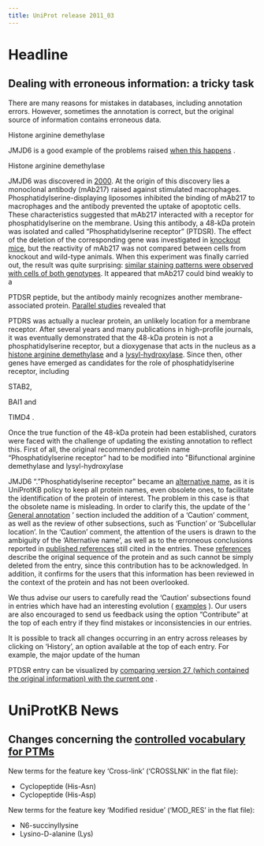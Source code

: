 ```yaml
---
title: UniProt release 2011_03
---
```


# Headline

## Dealing with erroneous information: a tricky task

There are many reasons for mistakes in databases, including annotation errors. However, sometimes the annotation is correct, but the original source of information contains erroneous data.

Histone arginine demethylase

JMJD6 is a good example of the problems raised [when this happens](http://www.ncbi.nlm.nih.gov/pubmed/15453906) .

Histone arginine demethylase

JMJD6 was discovered in [2000](http://www.ncbi.nlm.nih.gov/pubmed/10811223). At the origin of this discovery lies a monoclonal antibody (mAb217) raised against stimulated macrophages. Phosphatidylserine-displaying liposomes inhibited the binding of mAb217 to macrophages and the antibody prevented the uptake of apoptotic cells. These characteristics suggested that mAb217 interacted with a receptor for phosphatidylserine on the membrane. Using this antibody, a 48-kDa protein was isolated and called “Phosphatidylserine receptor” (PTDSR). The effect of the deletion of the corresponding gene was investigated in [knockout mice](http://www.ncbi.nlm.nih.gov/pubmed/14645847,14715629), but the reactivity of mAb217 was not compared between cells from knockout and wild-type animals. When this experiment was finally carried out, the result was quite surprising: [similar staining patterns were observed with cells of both genotypes](http://www.ncbi.nlm.nih.gov/pubmed/15345036). It appeared that mAb217 could bind weakly to a

PTDSR peptide, but the antibody mainly recognizes another membrane-associated protein. [Parallel studies](http://www.ncbi.nlm.nih.gov/pubmed/15193161,14729065) revealed that

PTDRS was actually a nuclear protein, an unlikely location for a membrane receptor. After several years and many publications in high-profile journals, it was eventually demonstrated that the 48-kDa protein is not a phosphatidylserine receptor, but a dioxygenase that acts in the nucleus as a [histone arginine demethylase](http://www.ncbi.nlm.nih.gov/pubmed/17947579) and a [lysyl-hydroxylase](http://www.ncbi.nlm.nih.gov/pubmed/19574390). Since then, other genes have emerged as candidates for the role of phosphatidylserine receptor, including

STAB2,

BAI1 and

TIMD4 .

Once the true function of the 48-kDa protein had been established, curators were faced with the challenge of updating the existing annotation to reflect this. First of all, the original recommended protein name “Phosphatidylserine receptor” had to be modified into "Bifunctional arginine demethylase and lysyl-hydroxylase

JMJD6 “.”Phosphatidylserine receptor" became an [alternative name](http://www.uniprot.org/uniprot/Q6NYC1#section_name), as it is UniProtKB policy to keep all protein names, even obsolete ones, to facilitate the identification of the protein of interest. The problem in this case is that the obsolete name is misleading. In order to clarify this, the update of the ’ [General annotation](http://www.uniprot.org/uniprot/Q6NYC1#section_comments "Comments") ’ section included the addition of a ‘Caution’ comment, as well as the review of other subsections, such as ‘Function’ or ‘Subcellular location’. In the ‘Caution’ comment, the attention of the users is drawn to the ambiguity of the ‘Alternative name’, as well as to the erroneous conclusions reported in [published references](http://www.uniprot.org/uniprot/Q9ERI5#section_ref) still cited in the entries. These [references](http://www.uniprot.org/uniprot/Q9ERI5#section_ref) describe the original sequence of the protein and as such cannot be simply deleted from the entry, since this contribution has to be acknowledged. In addition, it confirms for the users that this information has been reviewed in the context of the protein and has not been overlooked.

We thus advise our users to carefully read the ‘Caution’ subsections found in entries which have had an interesting evolution ( [examples](http://www.uniprot.org/uniprot/?query=annotation:%28type:caution+originally%29) ). Our users are also encouraged to send us feedback using the option “Contribute” at the top of each entry if they find mistakes or inconsistencies in our entries.

It is possible to track all changes occurring in an entry across releases by clicking on ‘History’, an option available at the top of each entry. For example, the major update of the human

PTDSR entry can be visualized by [comparing version 27 (which contained the original information) with the current one](http://www.uniprot.org/uniprot/Q6NYC1?version=52&version=71) .

# UniProtKB News

## Changes concerning the [controlled vocabulary for PTMs](https://ftp.uniprot.org/pub/databases/uniprot/current_release/knowledgebase/complete/docs/ptmlist)

New terms for the feature key ‘Cross-link’ (‘CROSSLNK’ in the flat file):

-   Cyclopeptide (His-Asn)
-   Cyclopeptide (His-Asp)

New terms for the feature key ‘Modified residue’ (‘MOD\_RES’ in the flat file):

-   N6-succinyllysine
-   Lysino-D-alanine (Lys)
